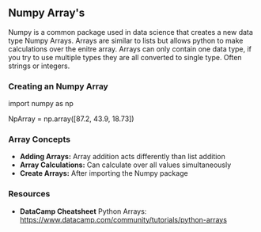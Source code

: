 ## Numpy Array's 

Numpy is a common package used in data science that creates a new data type Numpy Arrays. 
Arrays are similar to lists but allows python to make calculations over the enitre array. 
Arrays can only contain one data type, if you try to use multiple types they are all converted to single type. Often strings or integers. 

### Creating an Numpy Array 

import numpy as np 

NpArray = np.array([87.2, 43.9, 18.73]) 

### Array Concepts 

- **Adding Arrays:** Array addition acts differently than list addition 
- **Array Calculations:** Can calculate over all values simultaneously 
- **Create Arrays:** After importing the Numpy package 

### Resources 
- **DataCamp Cheatsheet** Python Arrays: https://www.datacamp.com/community/tutorials/python-arrays
